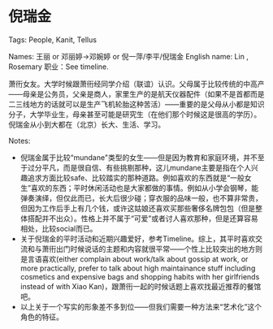 # 倪瑞金

Tags: People, Kanit, Tellus

Names: 王丽 or 邓丽婷->邓婉婷 or 倪一萍/李平/倪瑞金 <!--Consider make 倪瑞金 his second girlfriend, met at high school-->
English name: Lin <!--Original idea was "林某某" - then later decided 不要使用“林徽”，太明显而不是直接完全使用的参考会让人觉得太粗糙（意思是要么完全原创，要么直接使用林徽因更恰当）-->, Rosemary
职业：See timeline.

萧衎女友。大学时候跟萧衎经同学介绍（联谊）认识。父母属于比较传统的中高产——母亲是公务员<!--具体工作？-->，父亲是商人，家里生产的是航天仪器配件（如果不是首都而是二三线地方的话就可以是生产飞机轮胎这种苦活）——重要的是父母从小都是知识分子，大学毕业生，母亲甚至可能是研究生（在他们那个时候这是很高的学历）。倪瑞金从小到大都在（北京）长大、生活、学习。

Notes:

* 倪瑞金属于比较“mundane"类型的女生——但是因为教育和家庭环境，并不至于过分平凡，而是很自信、有些挑剔那种，这儿mundane主要是指在个人兴趣追求方面比较safe、比较踏实的那种道路。例如喜欢的东西就是“一般女生”喜欢的东西；平时休闲活动也是大家都做的事情。例如从小学会钢琴，能弹奏演绎，但仅此而已，长大后很少碰；穿衣服的品味一般，也不算非常贵，但因为工作后手上有几个钱，或许这姑娘还喜欢买那些奢侈名牌包包（但是整体搭配并不出众）。性格上并不属于“可爱”或者讨人喜欢那种，但是还算容易相处，比较social而已。
* 关于倪瑞金的平时活动和近期兴趣爱好，参考Timeline。综上，其平时喜欢交流和与萧衎出门时候说话的主题和内容就很平常——个性上比较突出的地方则是言语喜欢(either complain about work/talk about gossip at work, or more practically, prefer to talk about high maintainance stuff including cosmetics and expensive bags and shopping habits with her girlfriends instead of with Xiao Kan)，跟萧衎一起的时候话题上喜欢找最近推荐的餐馆吧<!--Any other specific topics that's shared by them? Including the things they used to talk a lot in the past and status in the present.-->。
* 以上关于一个写实的形象差不多到位——但我们需要一种方法来“艺术化”这个角色的特征。